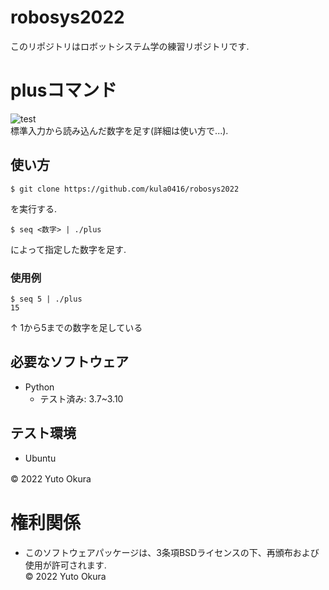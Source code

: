 # robosys2022
このリポジトリはロボットシステム学の練習リポジトリです.    

# plusコマンド 
![test](https://github.com/kula0416/robosys2022/actions/workflows/test.yml/badge.svg)  
標準入力から読み込んだ数字を足す(詳細は使い方で...).

## 使い方
```
$ git clone https://github.com/kula0416/robosys2022
```
を実行する.  
```
$ seq <数字> | ./plus
```
によって指定した数字を足す.
### 使用例
```
$ seq 5 | ./plus
15
```
↑ 1から5までの数字を足している

## 必要なソフトウェア
* Python
  * テスト済み: 3.7~3.10

## テスト環境
* Ubuntu

© 2022 Yuto Okura　　

# 権利関係
* このソフトウェアパッケージは、3条項BSDライセンスの下、再頒布および使用が許可されます.   
 © 2022 Yuto Okura
